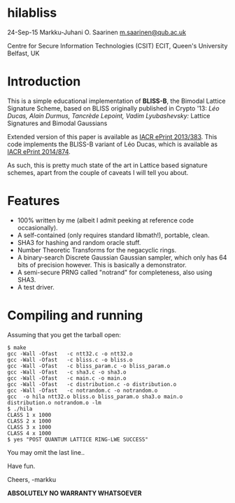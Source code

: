 hilabliss
=========

24-Sep-15  Markku-Juhani O. Saarinen <m.saarinen@qub.ac.uk>

Centre for Secure Information Technologies (CSIT)
ECIT, Queen's University Belfast, UK

# Introduction

This is a simple educational implementation of **BLISS-B**, the Bimodal 
Lattice Signature Scheme, based on BLISS originally published in Crypto '13:
*Léo Ducas, Alain Durmus, Tancrède Lepoint, Vadim Lyubashevsky:*
Lattice Signatures and Bimodal Gaussians

Extended version of this paper is available as 
[IACR ePrint 2013/383](https://eprint.iacr.org/2013/383). This code implements
the BLISS-B variant of Léo Ducas, which is available as
[IACR ePrint 2014/874](https://eprint.iacr.org/2014/874).

As such, this is pretty much state of the art in Lattice based signature
schemes, apart from the couple of caveats I will tell you about.

# Features

* 100% written by me (albeit I admit peeking at reference code occasionally).
* A self-contained (only requires standard libmath!), portable, clean.
* SHA3 for hashing and random oracle stuff. 
* Number Theoretic Transforms for the negacyclic rings.
* A binary-search Discrete Gaussian Gaussian sampler, which only has 64 bits
of precision however. This is basically a demonstrator.
* A semi-secure PRNG called "notrand" for completeness, also using SHA3.
* A test driver.

# Compiling and running

Assuming that you get the tarball open:
```
$ make
gcc -Wall -Ofast   -c ntt32.c -o ntt32.o
gcc -Wall -Ofast   -c bliss.c -o bliss.o
gcc -Wall -Ofast   -c bliss_param.c -o bliss_param.o
gcc -Wall -Ofast   -c sha3.c -o sha3.o
gcc -Wall -Ofast   -c main.c -o main.o
gcc -Wall -Ofast   -c distribution.c -o distribution.o
gcc -Wall -Ofast   -c notrandom.c -o notrandom.o
gcc  -o hila ntt32.o bliss.o bliss_param.o sha3.o main.o distribution.o notrandom.o -lm
$ ./hila 
CLASS 1 x 1000
CLASS 2 x 1000
CLASS 3 x 1000
CLASS 4 x 1000
$ yes "POST QUANTUM LATTICE RING-LWE SUCCESS"
```
You may omit the last line..

Have fun.

Cheers, -markku

**ABSOLUTELY NO WARRANTY WHATSOEVER**


